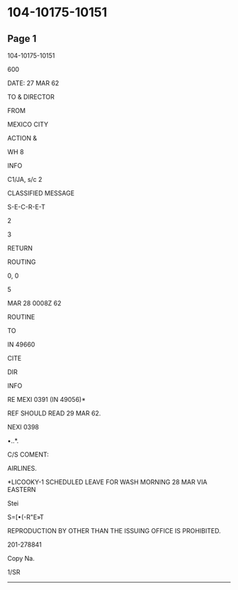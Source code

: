 # 104-10175-10151

## Page 1

104-10175-10151

600

DATE: 27 MAR 62

TO & DIRECTOR

FROM

MEXICO CITY

ACTION &

WH 8

INFO

C1/JA, s/c 2

CLASSIFIED MESSAGE

S-E-C-R-E-T

2

3

RETURN

ROUTING

0, 0

5

MAR 28 0008Z 62

ROUTINE

TO

IN 49660

CITE

DIR

INFO

RE MEXI 0391 (IN 49056)*

REF SHOULD READ 29 MAR 62.

NEXI 0398

•..*.

C/S COMENT:

AIRLINES.

*LICOOKY-1 SCHEDULED LEAVE FOR WASH MORNING 28 MAR VIA EASTERN

Stei

S=[•(-R"E»T

REPRODUCTION BY OTHER THAN THE ISSUING OFFICE IS PROHIBITED.

201-278841

Copy Na.

1/SR

---

